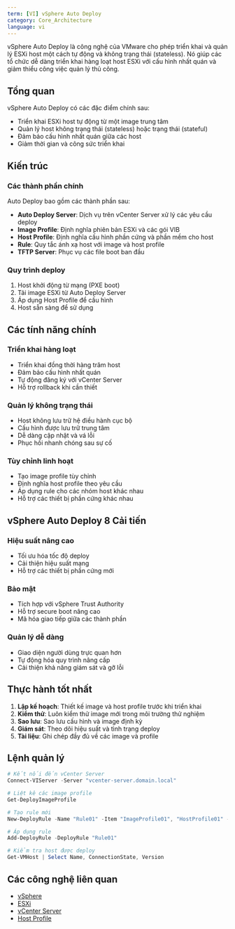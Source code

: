 ```yaml
---
term: [VI] vSphere Auto Deploy
category: Core_Architecture
language: vi
---
```


vSphere Auto Deploy là công nghệ của VMware cho phép triển khai và quản lý ESXi host một cách tự động và không trạng thái (stateless). Nó giúp các tổ chức dễ dàng triển khai hàng loạt host ESXi với cấu hình nhất quán và giảm thiểu công việc quản lý thủ công.

## Tổng quan

vSphere Auto Deploy có các đặc điểm chính sau:
- Triển khai ESXi host tự động từ một image trung tâm
- Quản lý host không trạng thái (stateless) hoặc trạng thái (stateful)
- Đảm bảo cấu hình nhất quán giữa các host
- Giảm thời gian và công sức triển khai

## Kiến trúc

### Các thành phần chính
Auto Deploy bao gồm các thành phần sau:
- **Auto Deploy Server**: Dịch vụ trên vCenter Server xử lý các yêu cầu deploy
- **Image Profile**: Định nghĩa phiên bản ESXi và các gói VIB
- **Host Profile**: Định nghĩa cấu hình phần cứng và phần mềm cho host
- **Rule**: Quy tắc ánh xạ host với image và host profile
- **TFTP Server**: Phục vụ các file boot ban đầu

### Quy trình deploy
1. Host khởi động từ mạng (PXE boot)
2. Tải image ESXi từ Auto Deploy Server
3. Áp dụng Host Profile để cấu hình
4. Host sẵn sàng để sử dụng

## Các tính năng chính

### Triển khai hàng loạt
- Triển khai đồng thời hàng trăm host
- Đảm bảo cấu hình nhất quán
- Tự động đăng ký với vCenter Server
- Hỗ trợ rollback khi cần thiết

### Quản lý không trạng thái
- Host không lưu trữ hệ điều hành cục bộ
- Cấu hình được lưu trữ trung tâm
- Dễ dàng cập nhật và vá lỗi
- Phục hồi nhanh chóng sau sự cố

### Tùy chỉnh linh hoạt
- Tạo image profile tùy chỉnh
- Định nghĩa host profile theo yêu cầu
- Áp dụng rule cho các nhóm host khác nhau
- Hỗ trợ các thiết bị phần cứng khác nhau

## vSphere Auto Deploy 8 Cải tiến

### Hiệu suất nâng cao
- Tối ưu hóa tốc độ deploy
- Cải thiện hiệu suất mạng
- Hỗ trợ các thiết bị phần cứng mới

### Bảo mật
- Tích hợp với vSphere Trust Authority
- Hỗ trợ secure boot nâng cao
- Mã hóa giao tiếp giữa các thành phần

### Quản lý dễ dàng
- Giao diện người dùng trực quan hơn
- Tự động hóa quy trình nâng cấp
- Cải thiện khả năng giám sát và gỡ lỗi

## Thực hành tốt nhất

1. **Lập kế hoạch**: Thiết kế image và host profile trước khi triển khai
2. **Kiểm thử**: Luôn kiểm thử image mới trong môi trường thử nghiệm
3. **Sao lưu**: Sao lưu cấu hình và image định kỳ
4. **Giám sát**: Theo dõi hiệu suất và tình trạng deploy
5. **Tài liệu**: Ghi chép đầy đủ về các image và profile

## Lệnh quản lý

```powershell
# Kết nối đến vCenter Server
Connect-VIServer -Server "vcenter-server.domain.local"

# Liệt kê các image profile
Get-DeployImageProfile

# Tạo rule mới
New-DeployRule -Name "Rule01" -Item "ImageProfile01", "HostProfile01" -Pattern "ipv4=192.168.1.10-192.168.1.20"

# Áp dụng rule
Add-DeployRule -DeployRule "Rule01"

# Kiểm tra host được deploy
Get-VMHost | Select Name, ConnectionState, Version
```

## Các công nghệ liên quan

- [vSphere](/glossary/term/vsphere.md)
- [ESXi](/glossary/term/esxi.md)
- [vCenter Server](/glossary/term/vcenter.md)
- [Host Profile](/glossary/term/host-profile)